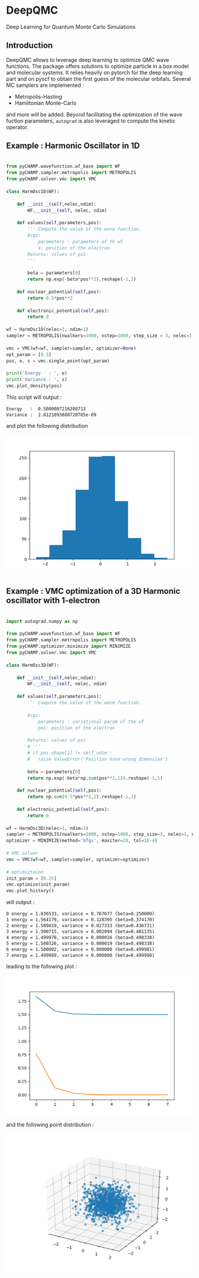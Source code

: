 # DeepQMC

Deep Learning for Quantum Monte Carlo Simulations

## Introduction

DeepQMC allows to leverage deep learning to optimize QMC wave functions. The package offers solutions to optimize particle in a box model and molecular systems. It relies heavily on pytorch for the deep learning part and on pyscf to obtain the first guess of the molecular orbitals. Several MC samplers are implemented :

  * Metropolis-Hasting
  * Hamiltonian Monte-Carlo

and more will be added. Beyond facilitating the optimization of the wave fuction parameters, `autograd` is also leveraged to compute the kinetic operator.



## Example : Harmonic Oscillator in 1D

```python

from pyCHAMP.wavefunction.wf_base import WF
from pyCHAMP.sampler.metropolis import METROPOLIS
from pyCHAMP.solver.vmc import VMC

class HarmOsc1D(WF):

    def __init__(self,nelec,ndim):
        WF.__init__(self, nelec, ndim)

    def values(self,parameters,pos):
        ''' Compute the value of the wave function.
        Args:
            parameters : parameters of th wf
            x: position of the electron
        Returns: values of psi
        '''
    
        beta = parameters[0]
        return np.exp(-beta*pos**2).reshape(-1,1)

    def nuclear_potential(self,pos):
        return 0.5*pos**2 

    def electronic_potential(self,pos):
        return 0
        
wf = HarmOsc1D(nelec=1, ndim=1)
sampler = METROPOLIS(nwalkers=1000, nstep=1000, step_size = 3, nelec=1, ndim=1, domain = {'min':-2,'max':2})

vmc = VMC(wf=wf, sampler=sampler, optimizer=None)
opt_param = [0.5]
pos, e, s = vmc.single_point(opt_param)

print('Energy   : ', e)
print('Variance : ', s)
vmc.plot_density(pos)
```

This script will output :

```
Energy   :  0.5000007216288713
Variance :  2.8121093888720785e-09
``` 

and plot the following distribution 

![alt-text](./pics/ho1dDist.png)

## Example : VMC optimization of a 3D Harmonic oscillator with 1-electron

```python

import autograd.numpy as np

from pyCHAMP.wavefunction.wf_base import WF
from pyCHAMP.sampler.metropolis import METROPOLIS
from pyCHAMP.optimizer.minimize import MINIMIZE
from pyCHAMP.solver.vmc import VMC

class HarmOsc3D(WF):

	def __init__(self,nelec,ndim):
		WF.__init__(self, nelec, ndim)

	def values(self,parameters,pos):
		''' Compute the value of the wave function.

		Args:
			parameters : variational param of the wf
			pos: position of the electron

		Returns: values of psi
		# '''
		# if pos.shape[1] != self.ndim :
		# 	raise ValueError('Position have wrong dimension')

		beta = parameters[0]
		return np.exp(-beta*np.sum(pos**2,1)).reshape(-1,1)

	def nuclear_potential(self,pos):
		return np.sum(0.5*pos**2,1).reshape(-1,1)

	def electronic_potential(self,pos):
		return 0

wf = HarmOsc3D(nelec=1, ndim=3)
sampler = METROPOLIS(nwalkers=1000, nstep=1000, step_size=3, nelec=1, ndim=3, domain = {'min':-2,'max':2})
optimizer = MINIMIZE(method='bfgs', maxiter=20, tol=1E-4)

# VMC solver
vmc = VMC(wf=wf, sampler=sampler, optimizer=optimizer)

# optimiztaion
init_param = [0.25]
vmc.optimize(init_param)
vmc.plot_history()
``` 

will output :

```
0 energy = 1.836533, variance = 0.767677 (beta=0.250000)
1 energy = 1.564179, variance = 0.128395 (beta=0.374170)
2 energy = 1.509419, variance = 0.027333 (beta=0.436731)
3 energy = 1.500715, variance = 0.002094 (beta=0.481135)
4 energy = 1.499970, variance = 0.000016 (beta=0.498338)
5 energy = 1.500326, variance = 0.000019 (beta=0.498338)
6 energy = 1.500002, variance = 0.000000 (beta=0.499981)
7 energy = 1.499989, variance = 0.000000 (beta=0.499998)
```

leading to the following plot :

![alt-text](./pics/ho3dopt.png)

and the following point distribution :

![alt-text](./pics/ho3dDist.png)
